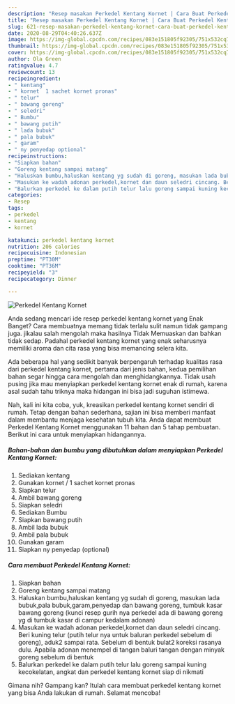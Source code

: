 ```yaml
---
description: "Resep masakan Perkedel Kentang Kornet | Cara Buat Perkedel Kentang Kornet Yang Lezat Sekali"
title: "Resep masakan Perkedel Kentang Kornet | Cara Buat Perkedel Kentang Kornet Yang Lezat Sekali"
slug: 621-resep-masakan-perkedel-kentang-kornet-cara-buat-perkedel-kentang-kornet-yang-lezat-sekali
date: 2020-08-29T04:40:26.637Z
image: https://img-global.cpcdn.com/recipes/083e151805f92305/751x532cq70/perkedel-kentang-kornet-foto-resep-utama.jpg
thumbnail: https://img-global.cpcdn.com/recipes/083e151805f92305/751x532cq70/perkedel-kentang-kornet-foto-resep-utama.jpg
cover: https://img-global.cpcdn.com/recipes/083e151805f92305/751x532cq70/perkedel-kentang-kornet-foto-resep-utama.jpg
author: Ola Green
ratingvalue: 4.7
reviewcount: 13
recipeingredient:
- " kentang"
- " kornet  1 sachet kornet pronas"
- " telur"
- " bawang goreng"
- " seledri"
- " Bumbu"
- " bawang putih"
- " lada bubuk"
- " pala bubuk"
- " garam"
- " ny penyedap optional"
recipeinstructions:
- "Siapkan bahan"
- "Goreng kentang sampai matang"
- "Haluskan bumbu,haluskan kentang yg sudah di goreng, masukan lada bubuk,pala bubuk,garam,penyedap dan bawang goreng, tumbuk kasar bawang goreng (kunci resep gurih nya perkedel ada di bawang goreng yg di tumbuk kasar di campur kedalam adonan)"
- "Masukan ke wadah adonan perkedel,kornet dan daun seledri cincang. Beri kuning telur (putih telur nya untuk baluran perkedel sebelum di goreng), aduk2 sampai rata. Sebelum di bentuk bulat2 koreksi rasanya dulu. Apabila adonan menempel di tangan baluri tangan dengan minyak goreng sebelum di bentuk"
- "Balurkan perkedel ke dalam putih telur lalu goreng sampai kuning kecokelatan, angkat dan perkedel kentang kornet siap di nikmati"
categories:
- Resep
tags:
- perkedel
- kentang
- kornet

katakunci: perkedel kentang kornet 
nutrition: 206 calories
recipecuisine: Indonesian
preptime: "PT30M"
cooktime: "PT36M"
recipeyield: "3"
recipecategory: Dinner

---
```



![Perkedel Kentang Kornet](https://img-global.cpcdn.com/recipes/083e151805f92305/751x532cq70/perkedel-kentang-kornet-foto-resep-utama.jpg)

Anda sedang mencari ide resep perkedel kentang kornet yang Enak Banget? Cara membuatnya memang tidak terlalu sulit namun tidak gampang juga. jikalau salah mengolah maka hasilnya Tidak Memuaskan dan bahkan tidak sedap. Padahal perkedel kentang kornet yang enak seharusnya memiliki aroma dan cita rasa yang bisa memancing selera kita.



Ada beberapa hal yang sedikit banyak berpengaruh terhadap kualitas rasa dari perkedel kentang kornet, pertama dari jenis bahan, kedua pemilihan bahan segar hingga cara mengolah dan menghidangkannya. Tidak usah pusing jika mau menyiapkan perkedel kentang kornet enak di rumah, karena asal sudah tahu triknya maka hidangan ini bisa jadi suguhan istimewa.


Nah, kali ini kita coba, yuk, kreasikan perkedel kentang kornet sendiri di rumah. Tetap dengan bahan sederhana, sajian ini bisa memberi manfaat dalam membantu menjaga kesehatan tubuh kita. Anda dapat membuat Perkedel Kentang Kornet menggunakan 11 bahan dan 5 tahap pembuatan. Berikut ini cara untuk menyiapkan hidangannya.

<!--inarticleads1-->

##### Bahan-bahan dan bumbu yang dibutuhkan dalam menyiapkan Perkedel Kentang Kornet:

1. Sediakan  kentang
1. Gunakan  kornet / 1 sachet kornet pronas
1. Siapkan  telur
1. Ambil  bawang goreng
1. Siapkan  seledri
1. Sediakan  Bumbu
1. Siapkan  bawang putih
1. Ambil  lada bubuk
1. Ambil  pala bubuk
1. Gunakan  garam
1. Siapkan  ny penyedap (optional)




<!--inarticleads2-->

##### Cara membuat Perkedel Kentang Kornet:

1. Siapkan bahan
1. Goreng kentang sampai matang
1. Haluskan bumbu,haluskan kentang yg sudah di goreng, masukan lada bubuk,pala bubuk,garam,penyedap dan bawang goreng, tumbuk kasar bawang goreng (kunci resep gurih nya perkedel ada di bawang goreng yg di tumbuk kasar di campur kedalam adonan)
1. Masukan ke wadah adonan perkedel,kornet dan daun seledri cincang. Beri kuning telur (putih telur nya untuk baluran perkedel sebelum di goreng), aduk2 sampai rata. Sebelum di bentuk bulat2 koreksi rasanya dulu. Apabila adonan menempel di tangan baluri tangan dengan minyak goreng sebelum di bentuk
1. Balurkan perkedel ke dalam putih telur lalu goreng sampai kuning kecokelatan, angkat dan perkedel kentang kornet siap di nikmati




Gimana nih? Gampang kan? Itulah cara membuat perkedel kentang kornet yang bisa Anda lakukan di rumah. Selamat mencoba!
